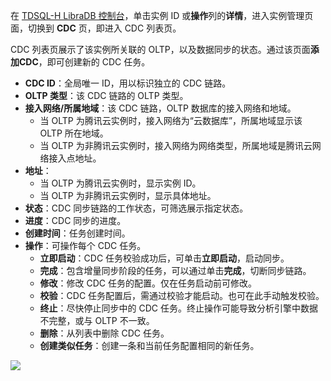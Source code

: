 
在 [TDSQL-H LibraDB 控制台](https://console.cloud.tencent.com/txln/instance)，单击实例 ID 或**操作**列的**详情**，进入实例管理页面，切换到 **CDC** 页，即进入 CDC 列表页。

CDC 列表页展示了该实例所关联的 OLTP，以及数据同步的状态。通过该页面**添加CDC**，即可创建新的 CDC 任务。
- **CDC ID**：全局唯一 ID，用以标识独立的 CDC 链路。
- **OLTP 类型**：该 CDC 链路的 OLTP 类型。
- **接入网络/所属地域**：该 CDC 链路，OLTP 数据库的接入网络和地域。
  - 当 OLTP 为腾讯云实例时，接入网络为“云数据库”，所属地域显示该 OLTP 所在地域。
  - 当 OLTP 为非腾讯云实例时，接入网络为网络类型，所属地域是腾讯云网络接入点地址。
- **地址**：
  - 当 OLTP 为腾讯云实例时，显示实例 ID。
  - 当 OLTP 为非腾讯云实例时，显示具体地址。
- **状态**：CDC 同步链路的工作状态，可筛选展示指定状态。
- **进度**：CDC 同步的进度。
- **创建时间**：任务创建时间。
- **操作**：可操作每个 CDC 任务。
  - **立即启动**：CDC 任务校验成功后，可单击**立即启动**，启动同步。
  - **完成**：包含增量同步阶段的任务，可以通过单击**完成**，切断同步链路。
  - **修改**：修改 CDC 任务的配置。仅在任务启动前可修改。
  - **校验**：CDC 任务配置后，需通过校验才能启动。也可在此手动触发校验。
  - **终止**：尽快停止同步中的 CDC 任务。终止操作可能导致分析引擎中数据不完整，或与 OLTP 不一致。
  - **删除**：从列表中删除 CDC 任务。
  - **创建类似任务**：创建一条和当前任务配置相同的新任务。


![](https://qcloudimg.tencent-cloud.cn/raw/63f4909ab79a30421af81a7b7d27dbe0.png)

